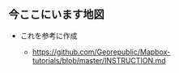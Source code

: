 ## 今ここにいます地図

* これを参考に作成

   - https://github.com/Georepublic/Mapbox-tutorials/blob/master/INSTRUCTION.md
